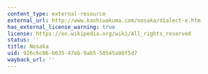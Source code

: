 ```yaml
---
content_type: external-resource
external_url: http://www.kashiwakuma.com/nosaka/dialect-e.htm
has_external_license_warning: true
license: https://en.wikipedia.org/wiki/All_rights_reserved
status: ''
title: Nosaka
uid: 926c6c86-b635-47eb-9ab5-50545a98f5d7
wayback_url: ''
---
```

